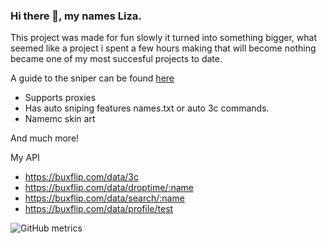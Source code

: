 ### Hi there 👋, my names Liza.
This project was made for fun slowly it turned into something bigger, what seemed like a project i spent a few hours making that will become nothing became one of my most succesful projects to date.

A guide to the sniper can be found [here](https://github.com/6uf/mcsn/tree/main/documents)

- Supports proxies
- Has auto sniping features names.txt or auto 3c commands.
- Namemc skin art

And much more!

My API
- https://buxflip.com/data/3c
- https://buxflip.com/data/droptime/:name
- https://buxflip.com/data/search/:name
- https://buxflip.com/data/profile/test

![GitHub metrics](https://metrics.lecoq.io/6uf)
